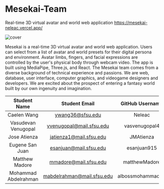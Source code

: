 # Mesekai-Team
Real-time 3D virtual avatar and world web application
https://mesekai-neleac.vercel.app/


![cover](https://user-images.githubusercontent.com/16488695/174317905-ae09b789-50f1-4802-b85d-e93fe85b5372.png)

Mesekai is a real-time 3D virtual avatar and world web application. Users can select from a list of avatar and world presets for their digital persona and environment. Avatar limbs, fingers, and facial expressions are controlled by the user's physical body through webcam video. The app is built using MediaPipe, Three.js, and React. The Mesekai team comes from a diverse background of technical experience and passions. We are web, database, user interface, computer graphics, and videogame designers and developers. We are excited about the prospect of entering a fantasy world built by our own ingenuity and imagination.

| Student Name         | Student Email              | GitHub Username  |
|    :---:             |     :---:                  |     :---:        |
| Caelen Wang          | ywang36@sfsu.edu           | Neleac           |
| Vasudevan Venugopal  | vvenugopal@mail.sfsu.edu   | vasvenugopal4    |
| Jose Atienza         | jatienza1@mail.sfsu.edu    | JMAtienza        |
| Eugene San Juan      | esanjuan@mail.sfsu.edu     | esanjuan915      |
| Matthew Madore       | mmadore@mail.sfsu.edu      | matthewMadore    |
| Mohammad Abdelrahman | mabdelrahman@mail.sfsu.edu | albossmohammad83 |

